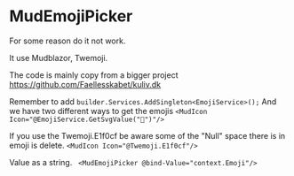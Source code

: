 # MudEmojiPicker

For some reason do it not work.

It use Mudblazor, Twemoji.

The code is mainly copy from a bigger project
https://github.com/Faellesskabet/kuliv.dk


Remember to add 
`builder.Services.AddSingleton<EmojiService>();`
And we have two different ways to get the emojis
` <MudIcon Icon="@EmojiService.GetSvgValue("🤣")"/> `

If you use the Twemoji.E1f0cf be aware some of the "Null" space there is in emoji is delete.
` <MudIcon Icon="@Twemoji.E1f0cf"/>  `

Value as a string. 
` <MudEmojiPicker @bind-Value="context.Emoji"/>`
